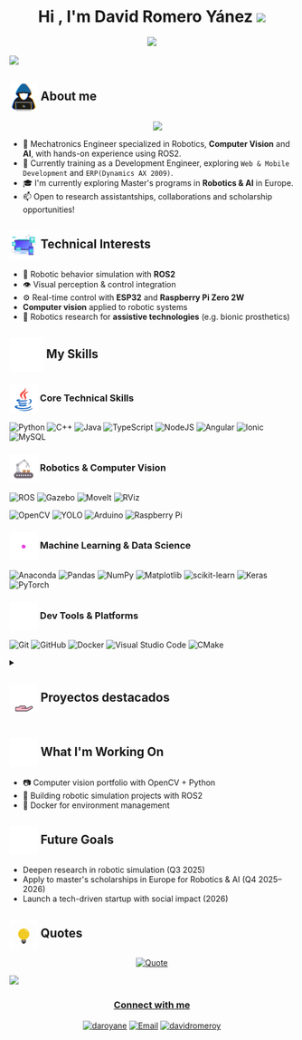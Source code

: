 <!--## Hi there 👋, this is my readme to presentation myself -->
<!-- Introduction -->
<h1 align="center">Hi , I'm David Romero Yánez <img src="https://media.giphy.com/media/hvRJCLFzcasrR4ia7z/giphy.gif" width="35"></h1>
<p align="center">
  <a href="https://github.com/DenverCoder1/readme-typing-svg"><img src="https://readme-typing-svg.herokuapp.com?font=Time+New+Roman&color=%23C8BE25&size=25&center=true&vCenter=true&width=600&height=100&lines=Mechatronics+Engineer;Developer+Trainee;Robotics+and+ROS+Enthusiast;Computer+Vision;Always+learning+new+things"></a>
</p>
<img src="https://user-images.githubusercontent.com/73097560/115834477-dbab4500-a447-11eb-908a-139a6edaec5c.gif">


<!-- About me -->
## <picture><img src = "https://github.com/davidromeroy/davidromeroy/blob/main/images/about_me.gif?raw=true" align = "center" width = 50px></picture> About me
<picture> <img align="right" src="https://github.com/7oSkaaa/7oSkaaa/blob/main/Images/Right_Side.gif?raw=true" width = 250px></picture>
<br>

- :robot: Mechatronics Engineer specialized in Robotics, **Computer Vision** and **AI**, with hands-on experience using ROS2.
- :rocket: Currently training as a Development Engineer, exploring ``Web & Mobile Development`` and ``ERP(Dynamics AX 2009)``.  
- :mortar_board: I'm currently exploring Master's programs in **Robotics & AI** in Europe. 
- :mailbox: Open to research assistantships, collaborations and scholarship opportunities!
<!-- - :link: You can check out MY RESUME and MY PROJECTS (← actualiza con tus enlaces si los tienes). -->


<!-- ----------------------------------------------------------------------- -->
<!-- Intereses -->
## <picture><img src = "https://github.com/davidromeroy/davidromeroy/blob/main/images/technical-interest.gif?raw=true" align = "center" width = 50px></picture> Technical Interests

- :robot: Robotic behavior simulation with **ROS2**
- :eye: Visual perception & control integration
- :gear: Real-time control with **ESP32** and **Raspberry Pi Zero 2W**
- **Computer vision** applied to robotic systems
- :brain: Robotics research for **assistive technologies** (e.g. bionic prosthetics)


<!-- ----------------------------------------------------------------------- -->
<!-- Skills -->
## <picture><img src = "https://github.com/davidromeroy/davidromeroy/blob/main/images/skill.gif?raw=true" align = "center" width = 60px></picture> My Skills

### <picture><img src = "https://github.com/davidromeroy/davidromeroy/blob/main/images/Programming_Languages.gif?raw=true" align = "center" width = 50px></picture> Core Technical Skills
<p align="center">
	
</p>

![Python](https://img.shields.io/badge/python-3670A0?style=for-the-badge&logo=python&logoColor=ffdd54)
![C++](https://img.shields.io/badge/c++-%2300599C.svg?style=for-the-badge&logo=c%2B%2B&logoColor=white)
![Java](https://img.shields.io/badge/java-%23ED8B00.svg?style=for-the-badge&logo=openjdk&logoColor=white)
![TypeScript](https://img.shields.io/badge/typescript-%23007ACC.svg?style=for-the-badge&logo=typescript&logoColor=white)
![NodeJS](https://img.shields.io/badge/node.js-6DA55F?style=for-the-badge&logo=node.js&logoColor=white)
![Angular](https://img.shields.io/badge/angular-%23DD0031.svg?style=for-the-badge&logo=angular&logoColor=white)
![Ionic](https://img.shields.io/badge/Ionic-%233880FF.svg?style=for-the-badge&logo=Ionic&logoColor=white)
![MySQL](https://img.shields.io/badge/mysql-4479A1.svg?style=for-the-badge&logo=mysql&logoColor=white)


<!-- Robotic and CV -->
### <picture><img src = "https://github.com/davidromeroy/davidromeroy/blob/main/images/Robots-arm.gif?raw=true" align = "center" width = 50px></picture>  Robotics & Computer Vision
<p align="center">
	
</p>

![ROS](https://img.shields.io/badge/ros-%230A0FF9.svg?style=for-the-badge&logo=ros&logoColor=white)
![Gazebo](https://img.shields.io/badge/Gazebo-2D3A4E?style=for-the-badge&logo=Open%20Robotics&logoColor=white)
![MoveIt](https://img.shields.io/badge/MoveIt-00BFFF?style=for-the-badge&logo=Open%20Robotics&logoColor=white)
![RViz](https://img.shields.io/badge/RViz-CC0000?style=for-the-badge&logo=Open%20Robotics&logoColor=white)

![OpenCV](https://img.shields.io/badge/OpenCV-5C3EE8?style=for-the-badge&logo=opencv&logoColor=white)
![YOLO](https://img.shields.io/badge/YOLO-000000?style=for-the-badge&logo=YOLO&logoColor=white)
![Arduino](https://img.shields.io/badge/-Arduino-00979D?style=for-the-badge&logo=Arduino&logoColor=white)
![Raspberry Pi](https://img.shields.io/badge/-Raspberry_Pi-C51A4A?style=for-the-badge&logo=Raspberry-Pi)


<!-- ML & Data Science -->
### <picture><img src = "https://github.com/davidromeroy/davidromeroy/blob/main/images/IA.gif?raw=true" align = "center" width = 50px></picture> Machine Learning & Data Science
<p align="center"> 

</p>

![Anaconda](https://img.shields.io/badge/Anaconda-%2344A833.svg?style=for-the-badge&logo=anaconda&logoColor=white)
![Pandas](https://img.shields.io/badge/pandas-%23150458.svg?style=for-the-badge&logo=pandas&logoColor=white)
![NumPy](https://img.shields.io/badge/numpy-%23013243.svg?style=for-the-badge&logo=numpy&logoColor=white)
![Matplotlib](https://img.shields.io/badge/Matplotlib-%23ffffff.svg?style=for-the-badge&logo=Matplotlib&logoColor=black)
![scikit-learn](https://img.shields.io/badge/scikit--learn-%23F7931E.svg?style=for-the-badge&logo=scikit-learn&logoColor=white)
![Keras](https://img.shields.io/badge/Keras-%23D00000.svg?style=for-the-badge&logo=Keras&logoColor=white)
![PyTorch](https://img.shields.io/badge/PyTorch-%23EE4C2C.svg?style=for-the-badge&logo=PyTorch&logoColor=white)


<!-- Dev Tools & Platforms -->
### <picture><img src = "https://github.com/davidromeroy/davidromeroy/blob/main/images/dev-tools.gif?raw=true" align = "center" width = 50px></picture> Dev Tools & Platforms
<p align="center">
  
</p>

![Git](https://img.shields.io/badge/git-%23F05033.svg?style=for-the-badge&logo=git&logoColor=white)
![GitHub](https://img.shields.io/badge/github-%23121011.svg?style=for-the-badge&logo=github&logoColor=white)
![Docker](https://img.shields.io/badge/docker-%230db7ed.svg?style=for-the-badge&logo=docker&logoColor=white)
![Visual Studio Code](https://img.shields.io/badge/Visual%20Studio%20Code-0078d7.svg?style=for-the-badge&logo=visual-studio-code&logoColor=white)
![CMake](https://img.shields.io/badge/CMake-%23008FBA.svg?style=for-the-badge&logo=cmake&logoColor=white)


<!-- TODO: Tratar de poner una tabla y que mande a repos con más detalle  ----------------------------------------------------------------------- -->
<!-- Proyectos -->
<details><summary><h2><picture>
	<img src = "https://github.com/davidromeroy/davidromeroy/blob/main/images/proyect.gif?raw=true" align = "center" width = 50px></picture> Proyectos destacados</h2></summary>

- :robot: **Optimización de robot para robótica de enjambre con seguimiento de trayectorias**  
  Opitimización del diseño mecánico y electrónico e implementacion de un sistema de seguimiento de trayectoria capaz de detectar múltiples robots con marcadores ArUco mediante una camara Intel Realsense de profundidad.
- :mechanical_arm: **Prótesis biónica infantil**  
  Diseño y prueba de una prótesis funcional orientada a niños, con posible integración futura de visión artificial.
- :iphone: **App de control de gastos personalizada**  
  Herramienta sencilla para visualizar y planificar finanzas personales con interfaz adaptable.
</details>


<!-- ----------------------------------------------------------------------- -->
<!-- Learning -->
<h2><picture><img src = "https://github.com/davidromeroy/davidromeroy/blob/main/images/working-on.gif?raw=true" align = "center" width = 50px></picture> What I'm Working On</h2>

- :camera: Computer vision portfolio with OpenCV + Python
- :robot: Building robotic simulation projects with ROS2 
- :whale2: Docker for environment management
<!--
- Computer Vision con Python y OpenCV
- Machine Learning aplicado a percepción robótica
- Docker para gestión de entornos de desarrollo y despliegue
- Proyectos con bajo consumo de recursos computacionales -->

<!-- ----------------------------------------------------------------------- -->
<!-- Objetivos -->
<h2><picture><img src = "https://github.com/davidromeroy/davidromeroy/blob/main/images/goals.gif?raw=true" align = "center" width = 50px></picture> Future Goals</h2>

- Deepen research in robotic simulation (Q3 2025)
- Apply to master's scholarships in Europe for Robotics & AI (Q4 2025–2026)  
- Launch a tech-driven startup with social impact (2026)
<!-- 
Publicar un paper en un congreso de robótica (IROS, ICRA, etc.)
Contribuir activamente a proyectos open-source con ROS2 o IA
Obtener certificaciones técnicas (ej. ROS2, NVIDIA Jetson AI, Docker)
Dominar herramientas de simulación como Gazebo, Webots o Isaac Sim
Aprender Rust o C++ moderno para robótica en tiempo real
-->


<!-- ----------------------------------------------------------------------- -->
<!-- QUOTE -->
<h2><picture><img src = "https://github.com/davidromeroy/davidromeroy/blob/main/images/Idea.gif?raw=true" align = "center" width = 50px></picture> Quotes</h2>
<p align = "center">
	<a href="https://github.com/piyushsuthar/github-readme-quotes"> <img alt = "Quote" src="https://quotes-github-readme.vercel.app/api?type=horizontal&theme=tokyonight&animation=grow_out_in&quoteCategory=programming"></p>


<!-- ----------------------------------------------------------------------- -->
<!-- Connect -->
<img src="https://user-images.githubusercontent.com/73097560/115834477-dbab4500-a447-11eb-908a-139a6edaec5c.gif">

<div align="center">
<h3>Connect with me</h3>
<p>
<a href="https://linkedin.com/in/daroyane" target="blank">
	<img align="center" src="https://raw.githubusercontent.com/rahuldkjain/github-profile-readme-generator/master/src/images/icons/Social/linked-in-alt.svg" alt="daroyane" height="30" width="40" /></a>
<!-- <a href="https://kaggle.com/anirudhrai693" target="blank"><img align="center" src="https://raw.githubusercontent.com/rahuldkjain/github-profile-readme-generator/master/src/images/icons/Social/kaggle.svg" alt="anirudhrai693" height="30" width="40" /></a> -->
<a href="mailto:daroyane@espol.edu.ec" target="outlook">
	<img align="center" src="https://cdn0.iconfinder.com/data/icons/logos-microsoft-office-365/128/Microsoft_Office-07-512.png" alt="Email" width="30" height="30"></a>
<a href="https://instagram.com/davidromeroy" target="blank">
	<img align="center" src="https://raw.githubusercontent.com/rahuldkjain/github-profile-readme-generator/master/src/images/icons/Social/instagram.svg" alt="davidromeroy" height="30" width="40" /></a>
</p>
</div>

<!--
<div align="center">
<h3>Connect with me</h3><br>
<a href="https://www.linkedin.com/in/daroyane" target="_blank"><img src="https://img.shields.io/badge/LinkedIn-%230077B5.svg?&style=flat-square&logo=linkedin&logoColor=white" alt="LinkedIn"></a>
<a href="https://www.instagram.com/davidromeroy" target="_blank"><img src="https://img.shields.io/badge/Instagram-%23E4405F.svg?&style=flat-square&logo=instagram&logoColor=white" alt="Instagram"></a>
<a href="https://open.spotify.com/user/0170agi99s5hh187g7mtz245b" target="_blank"><img src="https://img.shields.io/badge/Spotify-%231ED760.svg?&style=flat-square&logo=spotify&logoColor=white" alt="Spotify"></a>
</div>  -->


<!-- ----------------------------------------------------------------------- -->
<!-- ESTADISTIC
<h3>My GitHub Stats</h3>

<img align="center" src="https://github-readme-stats.vercel.app/api?username=davidromeroy&include_all_commits=true&count_private=true&show_icons=true&line_height=20&title_color=7A7ADB&icon_color=2234AE&text_color=D3D3D3&bg_color=0,000000,130F40" alt="davidromeroy's Github Stats">
<p><img src="https://github-readme-stats.vercel.app/api/top-langs?username=davidromeroy&show_icons=true&theme=dark&locale=en&layout=compact" alt="davidromeroy" /></p>
  <img  align="center"  src="https://github-readme-stats.anuraghazra1.vercel.app/api/top-langs/?username=davidromeroy&theme=dark&hide_border=false&no-bg=true&no-frame=true&langs_count=10"/>
-->

<!-- ----------------------------------------------------------------------- -->
<!-- Education
![Duolingo](https://img.shields.io/badge/Duolingo-%234DC730.svg?style=for-the-badge&logo=Duolingo&logoColor=white)
![Udemy](https://img.shields.io/badge/Udemy-A435F0?style=for-the-badge&logo=Udemy&logoColor=white)
![FreeCodeCamp](https://img.shields.io/badge/Freecodecamp-%23123.svg?&style=for-the-badge&logo=freecodecamp&logoColor=green)
![Codecademy](https://img.shields.io/badge/Codecademy-FFF0E5?style=for-the-badge&logo=codecademy&logoColor=1F243A)
![BuyMeACoffee](https://img.shields.io/badge/Buy%20Me%20a%20Coffee-ffdd00?style=for-the-badge&logo=buy-me-a-coffee&logoColor=black)
-->

